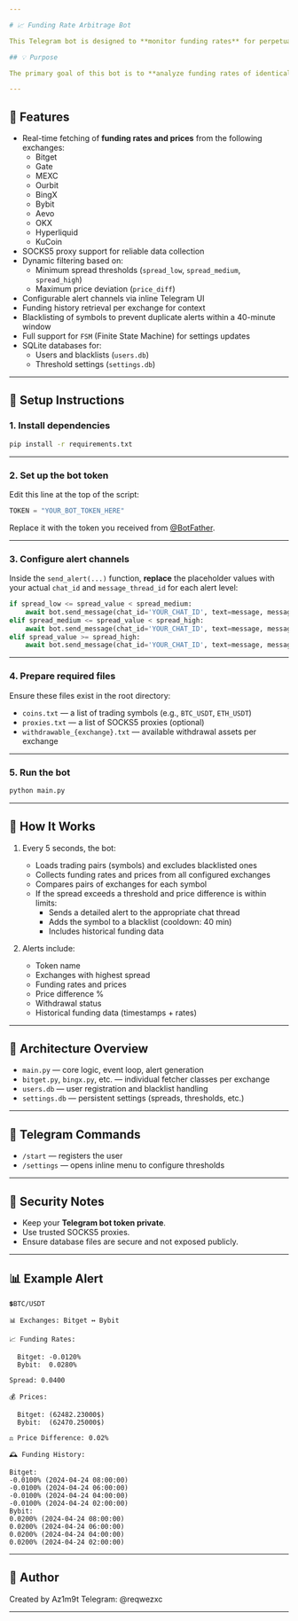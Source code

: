 ```yaml
---

# 📈 Funding Rate Arbitrage Bot

This Telegram bot is designed to **monitor funding rates** for perpetual contracts across multiple cryptocurrency exchanges, **detect arbitrage opportunities**, and **send detailed alerts** when profitable discrepancies are found. It also provides a Telegram interface for adjusting operational thresholds and uses SQLite databases for persistent user and settings management.

## 💡 Purpose

The primary goal of this bot is to **analyze funding rates of identical assets across different exchanges**. When a significant difference (spread) is detected—combined with a minimal difference in market prices—the bot sends a notification to a specific Telegram thread based on the severity of the spread.

---
```


## 🔧 Features

- Real-time fetching of **funding rates and prices** from the following exchanges:
  - Bitget
  - Gate
  - MEXC
  - Ourbit
  - BingX
  - Bybit
  - Aevo
  - OKX
  - Hyperliquid
  - KuCoin
- SOCKS5 proxy support for reliable data collection
- Dynamic filtering based on:
  - Minimum spread thresholds (`spread_low`, `spread_medium`, `spread_high`)
  - Maximum price deviation (`price_diff`)
- Configurable alert channels via inline Telegram UI
- Funding history retrieval per exchange for context
- Blacklisting of symbols to prevent duplicate alerts within a 40-minute window
- Full support for `FSM` (Finite State Machine) for settings updates
- SQLite databases for:
  - Users and blacklists (`users.db`)
  - Threshold settings (`settings.db`)

---

## 🚀 Setup Instructions

### 1. Install dependencies

```bash
pip install -r requirements.txt
```

---

### 2. Set up the bot token

Edit this line at the top of the script:

```python
TOKEN = "YOUR_BOT_TOKEN_HERE"
```

Replace it with the token you received from [@BotFather](https://t.me/BotFather).

---

### 3. Configure alert channels

Inside the `send_alert(...)` function, **replace** the placeholder values with your actual `chat_id` and `message_thread_id` for each alert level:

```python
if spread_low <= spread_value < spread_medium:
    await bot.send_message(chat_id='YOUR_CHAT_ID', text=message, message_thread_id=THREAD_ID_LOW)
elif spread_medium <= spread_value < spread_high:
    await bot.send_message(chat_id='YOUR_CHAT_ID', text=message, message_thread_id=THREAD_ID_MEDIUM)
elif spread_value >= spread_high:
    await bot.send_message(chat_id='YOUR_CHAT_ID', text=message, message_thread_id=THREAD_ID_HIGH)
```

---

### 4. Prepare required files

Ensure these files exist in the root directory:

- `coins.txt` — a list of trading symbols (e.g., `BTC_USDT`, `ETH_USDT`)
- `proxies.txt` — a list of SOCKS5 proxies (optional)
- `withdrawable_{exchange}.txt` — available withdrawal assets per exchange

---

### 5. Run the bot

```bash
python main.py
```

---

## 🧠 How It Works

1. Every 5 seconds, the bot:
   - Loads trading pairs (symbols) and excludes blacklisted ones
   - Collects funding rates and prices from all configured exchanges
   - Compares pairs of exchanges for each symbol
   - If the spread exceeds a threshold and price difference is within limits:
     - Sends a detailed alert to the appropriate chat thread
     - Adds the symbol to a blacklist (cooldown: 40 min)
     - Includes historical funding data

2. Alerts include:
   - Token name
   - Exchanges with highest spread
   - Funding rates and prices
   - Price difference %
   - Withdrawal status
   - Historical funding data (timestamps + rates)

---

## 🧩 Architecture Overview

- `main.py` — core logic, event loop, alert generation
- `bitget.py`, `bingx.py`, etc. — individual fetcher classes per exchange
- `users.db` — user registration and blacklist handling
- `settings.db` — persistent settings (spreads, thresholds, etc.)

---

## 📲 Telegram Commands

- `/start` — registers the user
- `/settings` — opens inline menu to configure thresholds

---

## 🔐 Security Notes

- Keep your **Telegram bot token private**.
- Use trusted SOCKS5 proxies.
- Ensure database files are secure and not exposed publicly.

---

## 📊 Example Alert

```
💲BTC/USDT

📊 Exchanges: Bitget ↔️ Bybit

📈 Funding Rates:

  Bitget: -0.0120%
  Bybit:  0.0280%

Spread: 0.0400

💰 Prices:

  Bitget: (62482.23000$)
  Bybit:  (62470.25000$)

⚖ Price Difference: 0.02%

🕰 Funding History:

Bitget:
-0.0100% (2024-04-24 08:00:00)
-0.0100% (2024-04-24 06:00:00)
-0.0100% (2024-04-24 04:00:00)
-0.0100% (2024-04-24 02:00:00)
Bybit:
0.0200% (2024-04-24 08:00:00)
0.0200% (2024-04-24 06:00:00)
0.0200% (2024-04-24 04:00:00)
0.0200% (2024-04-24 02:00:00)
```

---

## 👤 Author

Created by Az1m9t 
Telegram: @reqwezxc

---
